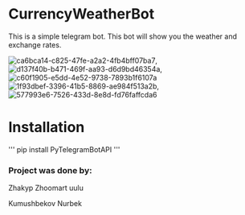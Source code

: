 # CurrencyWeatherBot
This is a simple telegram bot. This bot will show you the weather and exchange rates.

  
  ![ca6bca14-c825-47fe-a2a2-4fb4bff07ba7](https://user-images.githubusercontent.com/73534500/102716113-ccc25380-42ea-11eb-90db-94e83c966c02.jpg), ![d137f40b-b471-469f-aa93-d6d9bd46354a](https://user-images.githubusercontent.com/73534500/102716103-bddba100-42ea-11eb-9d5b-1cb32cc19c39.jpg),  ![c60f1905-e5dd-4e52-9738-7893b1f6107a](https://user-images.githubusercontent.com/73534500/102716331-460e7600-42ec-11eb-8dbd-d8c122f020e7.jpg)
  ![1f93dbef-3396-41b5-8869-ae984f513a2b](https://user-images.githubusercontent.com/73534500/102716336-51fa3800-42ec-11eb-9423-83b60903b004.jpg), ![577993e6-7526-433d-8e8d-fd76faffcda6](https://user-images.githubusercontent.com/73534500/102716339-5888af80-42ec-11eb-86bd-e1b5703b1c21.jpg)


# Installation
'''
pip install PyTelegramBotAPI
'''
<h3>Project was done by:</h3>
<p>Zhakyp Zhoomart uulu</p>
<p>Kumushbekov Nurbek<p>
